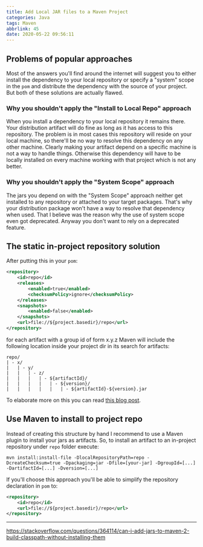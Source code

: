 ```yaml
---
title: Add Local JAR files to a Maven Project
categories: Java
tags: Maven
abbrlink: 45
date: 2020-05-22 09:56:11
---
```

## Problems of popular approaches

Most of the answers you'll find around the internet will suggest you to either install the dependency to your local repository or specify a "system" scope in the `pom` and distribute the dependency with the source of your project. But both of these solutions are actually flawed.

### Why you shouldn't apply the "Install to Local Repo" approach

When you install a dependency to your local repository it remains there. Your distribution artifact will do fine as long as it has access to this repository. The problem is in most cases this repository will reside on your local machine, so there'll be no way to resolve this dependency on any other machine. Clearly making your artifact depend on a specific machine is not a way to handle things. Otherwise this dependency will have to be locally installed on every machine working with that project which is not any better.

### Why you shouldn't apply the "System Scope" approach

The jars you depend on with the "System Scope" approach neither get installed to any repository or attached to your target packages. That's why your distribution package won't have a way to resolve that dependency when used. That I believe was the reason why the use of system scope even got deprecated. Anyway you don't want to rely on a deprecated feature.

<!-- more -->

## The static in-project repository solution

After putting this in your `pom`:

```xml
<repository>
    <id>repo</id>
    <releases>
        <enabled>true</enabled>
        <checksumPolicy>ignore</checksumPolicy>
    </releases>
    <snapshots>
        <enabled>false</enabled>
    </snapshots>
    <url>file://${project.basedir}/repo</url>
</repository>
```

for each artifact with a group id of form x.y.z Maven will include the following location inside your project dir in its search for artifacts:

```
repo/
| - x/
|   | - y/
|   |   | - z/
|   |   |   | - ${artifactId}/
|   |   |   |   | - ${version}/
|   |   |   |   |   | - ${artifactId}-${version}.jar
```

To elaborate more on this you can read [this blog post](http://blog.dub.podval.org/2010/01/maven-in-project-repository.html).

## Use Maven to install to project repo

Instead of creating this structure by hand I recommend to use a Maven plugin to install your jars as artifacts. So, to install an artifact to an in-project repository under `repo` folder execute:

```
mvn install:install-file -DlocalRepositoryPath=repo -DcreateChecksum=true -Dpackaging=jar -Dfile=[your-jar] -DgroupId=[...] -DartifactId=[...] -Dversion=[...]
```

If you'll choose this approach you'll be able to simplify the repository declaration in `pom` to:

```xml
<repository>
    <id>repo</id>
    <url>file://${project.basedir}/repo</url>
</repository>
```

---

https://stackoverflow.com/questions/364114/can-i-add-jars-to-maven-2-build-classpath-without-installing-them
